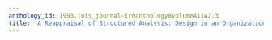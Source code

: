 ```yaml
---
anthology_id: 1993.tois_journal-ir0anthology0volumeA11A2.3
title: 'A Reappraisal of Structured Analysis: Design in an Organizational Context'
---
```

